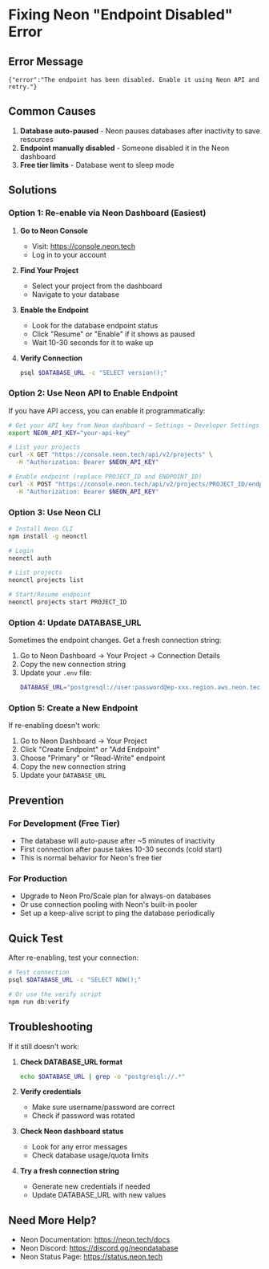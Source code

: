 # Fixing Neon "Endpoint Disabled" Error

## Error Message
```
{"error":"The endpoint has been disabled. Enable it using Neon API and retry."}
```

## Common Causes

1. **Database auto-paused** - Neon pauses databases after inactivity to save resources
2. **Endpoint manually disabled** - Someone disabled it in the Neon dashboard
3. **Free tier limits** - Database went to sleep mode

## Solutions

### Option 1: Re-enable via Neon Dashboard (Easiest)

1. **Go to Neon Console**
   - Visit: https://console.neon.tech
   - Log in to your account

2. **Find Your Project**
   - Select your project from the dashboard
   - Navigate to your database

3. **Enable the Endpoint**
   - Look for the database endpoint status
   - Click "Resume" or "Enable" if it shows as paused
   - Wait 10-30 seconds for it to wake up

4. **Verify Connection**
   ```bash
   psql $DATABASE_URL -c "SELECT version();"
   ```

### Option 2: Use Neon API to Enable Endpoint

If you have API access, you can enable it programmatically:

```bash
# Get your API key from Neon dashboard → Settings → Developer Settings
export NEON_API_KEY="your-api-key"

# List your projects
curl -X GET "https://console.neon.tech/api/v2/projects" \
  -H "Authorization: Bearer $NEON_API_KEY"

# Enable endpoint (replace PROJECT_ID and ENDPOINT_ID)
curl -X POST "https://console.neon.tech/api/v2/projects/PROJECT_ID/endpoints/ENDPOINT_ID/start" \
  -H "Authorization: Bearer $NEON_API_KEY"
```

### Option 3: Use Neon CLI

```bash
# Install Neon CLI
npm install -g neonctl

# Login
neonctl auth

# List projects
neonctl projects list

# Start/Resume endpoint
neonctl projects start PROJECT_ID
```

### Option 4: Update DATABASE_URL

Sometimes the endpoint changes. Get a fresh connection string:

1. Go to Neon Dashboard → Your Project → Connection Details
2. Copy the new connection string
3. Update your `.env` file:
   ```bash
   DATABASE_URL="postgresql://user:password@ep-xxx.region.aws.neon.tech/dbname?sslmode=require"
   ```

### Option 5: Create a New Endpoint

If re-enabling doesn't work:

1. Go to Neon Dashboard → Your Project
2. Click "Create Endpoint" or "Add Endpoint"
3. Choose "Primary" or "Read-Write" endpoint
4. Copy the new connection string
5. Update your `DATABASE_URL`

## Prevention

### For Development (Free Tier)
- The database will auto-pause after ~5 minutes of inactivity
- First connection after pause takes 10-30 seconds (cold start)
- This is normal behavior for Neon's free tier

### For Production
- Upgrade to Neon Pro/Scale plan for always-on databases
- Or use connection pooling with Neon's built-in pooler
- Set up a keep-alive script to ping the database periodically

## Quick Test

After re-enabling, test your connection:

```bash
# Test connection
psql $DATABASE_URL -c "SELECT NOW();"

# Or use the verify script
npm run db:verify
```

## Troubleshooting

If it still doesn't work:

1. **Check DATABASE_URL format**
   ```bash
   echo $DATABASE_URL | grep -o "postgresql://.*"
   ```

2. **Verify credentials**
   - Make sure username/password are correct
   - Check if password was rotated

3. **Check Neon dashboard status**
   - Look for any error messages
   - Check database usage/quota limits

4. **Try a fresh connection string**
   - Generate new credentials if needed
   - Update DATABASE_URL with new values

## Need More Help?

- Neon Documentation: https://neon.tech/docs
- Neon Discord: https://discord.gg/neondatabase
- Neon Status Page: https://status.neon.tech

